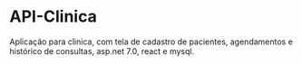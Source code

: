 # API-Clinica
Aplicação para clinica, com tela de cadastro de pacientes, agendamentos e histórico de consultas, asp.net 7.0, react e mysql.
